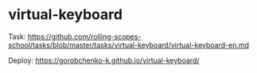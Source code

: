 # virtual-keyboard

Task: https://github.com/rolling-scopes-school/tasks/blob/master/tasks/virtual-keyboard/virtual-keyboard-en.md

Deploy: https://gorobchenko-k.github.io/virtual-keyboard/